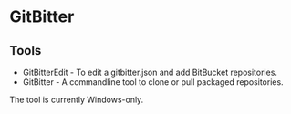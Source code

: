 # GitBitter

## Tools

* GitBitterEdit - To edit a gitbitter.json and add BitBucket repositories.
* GitBitter - A commandline tool to clone or pull packaged repositories.


The tool is currently Windows-only.
